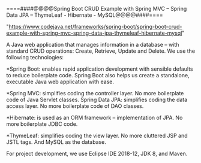 ====####@@@@Spring Boot CRUD Example with Spring MVC – Spring Data JPA – ThymeLeaf - Hibernate - MySQL@@@@####====

"https://www.codejava.net/frameworks/spring-boot/spring-boot-crud-example-with-spring-mvc-spring-data-jpa-thymeleaf-hibernate-mysql"



A Java web application that manages information in a database – with standard CRUD operations: Create, Retrieve, Update and Delete. We use the following technologies:

*Spring Boot: enables rapid application development with sensible defaults to reduce boilerplate code. Spring Boot also helps us create a standalone, executable Java web application with ease.

*Spring MVC: simplifies coding the controller layer. No more boilerplate code of Java Servlet classes.
Spring Data JPA: simplifies coding the data access layer. No more boilerplate code of DAO classes.

*Hibernate: is used as an ORM framework – implementation of JPA. No more boilerplate JDBC code.

*ThymeLeaf: simplifies coding the view layer. No more cluttered JSP and JSTL tags.
And MySQL as the database.


For project development, we use Eclipse IDE 2018-12, JDK 8, and Maven.


